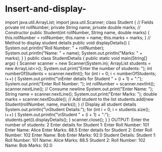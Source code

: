 # Insert-and-display-

import java.util.ArrayList;
import java.util.Scanner;
class Student {
// Fields
private int rollNumber;
private String name;
private double marks;
// Constructor
public Student(int rollNumber, String name, double marks) {
this.rollNumber = rollNumber;
this.name = name;
this.marks = marks;
}
// Method to display student details
public void displayDetails() {
System.out.println("Roll Number: " + rollNumber);
System.out.println("Name: " + name);
System.out.println("Marks: " + marks);
}
}
public class StudentDetails {
public static void main(String[] args) {
Scanner scanner = new Scanner(System.in);
ArrayList<Student> students = new ArrayList<>();
System.out.print("Enter the number of students: ");
int numberOfStudents = scanner.nextInt();
for (int i = 0; i < numberOfStudents; i++) {
System.out.println("\nEnter details for Student " + (i + 1) + ":");
System.out.print("Enter Roll Number: ");
int rollNumber = scanner.nextInt();
scanner.nextLine(); // Consume newline
System.out.print("Enter Name: ");
String name = scanner.nextLine();
System.out.print("Enter Marks: ");
double marks = scanner.nextDouble();
// Add student to the list
students.add(new Student(rollNumber, name, marks));
}
// Display all student details
System.out.println("\nStudent Details:");
for (int i = 0; i < students.size(); i++) {
System.out.println("\nStudent " + (i + 1) + ":");
students.get(i).displayDetails();
}
scanner.close();
}
}
OUTPUT:
Enter the number of students: 2
Enter details for Student 1:
Enter Roll Number: 101
Enter Name: Alice
Enter Marks: 88.5
Enter details for Student 2:
Enter Roll Number: 102
Enter Name: Bob
Enter Marks: 92.0
Student Details:
Student 1:
Roll Number: 101
Name: Alice
Marks: 88.5
Student 2:
Roll Number: 102
Name: Bob
Marks: 92.0
